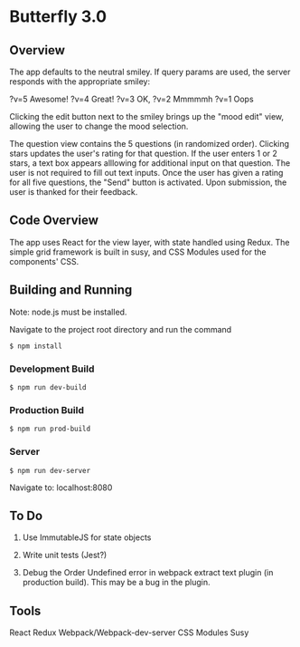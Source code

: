 # Butterfly 3.0


## Overview

The app defaults to the neutral smiley. If query params are used, the server responds with the appropriate smiley:

?v=5 Awesome! ?v=4 Great! ?v=3 OK, ?v=2 Mmmmmh ?v=1 Oops

Clicking the edit button next to the smiley brings up the "mood edit" view, allowing the user to change the mood selection.

The question view contains the 5 questions (in randomized order). Clicking stars updates the user's rating for that question. If the user enters 1 or 2 stars, a text box appears alllowing for additional input on that question. The user is not required to fill out text inputs. Once the user has given a rating for all five questions, the "Send" button is activated. Upon submission, the user is thanked for their feedback.


## Code Overview

The app uses React for the view layer, with state handled using Redux. The simple grid framework is built in susy, and CSS Modules used for the components' CSS.

## Building and Running

Note: node.js must be installed.

Navigate to the project root directory and run the command

    $ npm install

### Development Build

    $ npm run dev-build

### Production Build

    $ npm run prod-build

### Server

    $ npm run dev-server

Navigate to: localhost:8080


## To Do

1. Use ImmutableJS for state objects

2. Write unit tests (Jest?)

3. Debug the Order Undefined error in webpack extract text plugin (in production build). This may be a bug in the plugin.

## Tools

React
Redux
Webpack/Webpack-dev-server
CSS Modules
Susy





